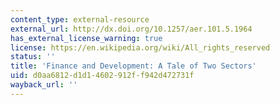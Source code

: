 ```yaml
---
content_type: external-resource
external_url: http://dx.doi.org/10.1257/aer.101.5.1964
has_external_license_warning: true
license: https://en.wikipedia.org/wiki/All_rights_reserved
status: ''
title: 'Finance and Development: A Tale of Two Sectors'
uid: d0aa6812-d1d1-4602-912f-f942d472731f
wayback_url: ''
---
```

